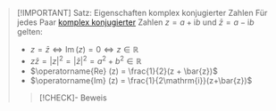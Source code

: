 > [!IMPORTANT] Satz: Eigenschaften komplex konjugierter Zahlen
> Für jedes Paar [komplex konjugierter](Komplexe%20Konjugation.md) Zahlen $z = a + \mathrm{i}b$ und $\bar{z} = a -\mathrm{i}b$ gelten:
> - $z = \bar{z} \iff \operatorname{Im} (z) = 0 \iff z\in\mathbb{R}$
> - $z\bar{z} = |z|^2 = |\bar{z}|^2 = a^2 + b^2 \in \mathbb{R}$
> - $\operatorname{Re} (z) = \frac{1}{2}(z + \bar{z})$
> - $\operatorname{Im} (z) = \frac{1}{2\mathrm{i}}(z+\bar{z})$
> 
> > [!CHECK]- Beweis 